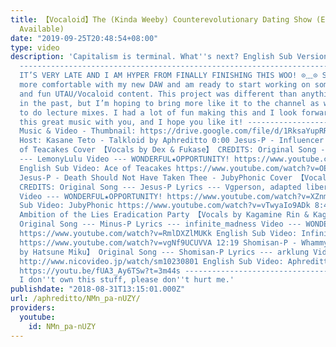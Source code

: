 ```yaml
---
title: 【Vocaloid】The (Kinda Weeby) Counterevolutionary Dating Show (English Dub Where
  Available)
date: "2019-09-25T20:48:54+08:00"
type: video
description: 'Capitalism is terminal. What''s next? English Sub Version: https://www.youtube.com/watch?v=CFslDC7cwLU
  ----------------------------------------------------------------------------------
  IT’S VERY LATE AND I AM HYPER FROM FINALLY FINISHING THIS WOO! ⊙﹏⊙ So I am getting
  more comfortable with my new DAW and am ready to start working on some original
  and fun UTAU/Vocaloid content. This project was different than anything I’ve done
  in the past, but I’m hoping to bring more like it to the channel as well as continuing
  to do lecture mixes. I had a lot of fun making this and I look forward to sharing
  this great music with you, and I hope you like it! ----------------------------------------------------------------------------------
  Music & Video - Thumbnail: https://drive.google.com/file/d/1RksaYupRR3tBI0q9_gxKNP8foxFGFZRY/view?usp=sharing
  Host: Kasane Teto - Talkloid by Aphreditto 0:00 Jesus-P - Influencer is Dead - Ace
  of Teacakes Cover 【Vocals by Dex & Fukase】 CREDITS: Original Song --- Jesus-P Lyrics
  --- LemonyLulu Video --- WONDERFUL★OPPORTUNITY! https://www.youtube.com/watch?v=4bXrHtUbxJc
  English Sub Video: Ace of Teacakes https://www.youtube.com/watch?v=OEeWPHTAExE 4:35
  Jesus-P - Death Should Not Have Taken Thee - JubyPhonic Cover 【Vocals by JubyPhonic】
  CREDITS: Original Song --- Jesus-P Lyrics --- Vgperson, adapted liberally by JubyPhonic
  Video --- WONDERFUL★OPPORTUNITY! https://www.youtube.com/watch?v=XZnmfDByGWU English
  Sub Video: JubyPhonic https://www.youtube.com/watch?v=vTwyaIo9ADk 8:43 Minus-P -
  Ambition of the Lies Eradication Party 【Vocals by Kagamine Rin & Kagamine Len】 CREDITS:
  Original Song --- Minus-P Lyrics --- infinite_madness Video --- WONDERFUL★OPPORTUNITY!
  https://www.youtube.com/watch?v=RmlDXZlMUKk English Sub Video: Infinite_madness
  https://www.youtube.com/watch?v=vgNf9UCUVVA 12:19 Shomisan-P - Whammy Anarchy 【Vocals
  by Hatsune Miku】 Original Song --- Shomisan-P Lyrics --- arklung Video --- NicoNicoDouga
  http://www.nicovideo.jp/watch/sm10230801 English Sub Video: Aphreditto Conclusion:
  https://youtu.be/fUA3_Ay6TSw?t=3m44s ----------------------------------------------------------------------------------
  I don''t own this stuff, please don''t hurt me.'
publishdate: "2018-08-31T13:15:01.000Z"
url: /aphreditto/NMn_pa-nUZY/
providers:
  youtube:
    id: NMn_pa-nUZY
---
```

